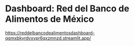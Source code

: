 # Dashboard: Red del Banco de Alimentos de México

https://reddelbancodealimentosdashboard-qgmxbkyrdvxvpr6qxzmnzd.streamlit.app/
